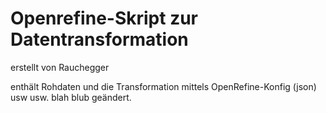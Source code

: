 # Openrefine-Skript zur Datentransformation

erstellt von Rauchegger

enthält Rohdaten und die Transformation mittels OpenRefine-Konfig (json)
usw usw.
blah blub geändert.

